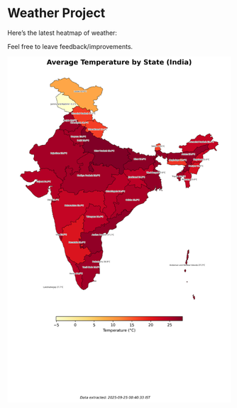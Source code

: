 # Weather Project

Here’s the latest heatmap of weather:

Feel free to leave feedback/improvements.

![India Heatmap](docs/assets/india_heatmap.png?v=D4422B)
